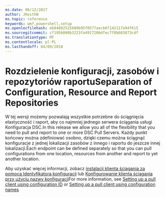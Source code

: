 ```yaml
---
ms.date: 06/12/2017
author: JKeithB
ms.topic: reference
keywords: wmf,powershell,setup
ms.openlocfilehash: eb84892525689b95f0577aecb6f142117e94f615
ms.sourcegitcommit: cf195b090b3223fa4917206dfec7f0b603873cdf
ms.translationtype: MT
ms.contentlocale: pl-PL
ms.lasthandoff: 04/09/2018
---
```

# <a name="separation-of-configuration-resource-and-report-repositories"></a><span data-ttu-id="b2f36-102">Rozdzielenie konfiguracji, zasobów i repozytoriów raportu</span><span class="sxs-lookup"><span data-stu-id="b2f36-102">Separation of Configuration, Resource and Report Repositories</span></span>

<span data-ttu-id="b2f36-103">W tej wersji możemy pozwalają wszystkie potrzebne do ściągnięcia elastyczność i raport, aby co najmniej jednego serwera ściągania usługi Konfiguracja DSC.</span><span class="sxs-lookup"><span data-stu-id="b2f36-103">In this release we allow you all of the flexibility that you need to pull and report to one or more DSC Pull Servers.</span></span> <span data-ttu-id="b2f36-104">Każdy punkt końcowy można zdefiniować osobno, dzięki czemu można ściągnąć konfiguracje z jednej lokalizacji zasobów z innego i raportu do jeszcze innej lokalizacji.</span><span class="sxs-lookup"><span data-stu-id="b2f36-104">Each endpoint can be defined separately so that you can pull configurations from one location, resources from another and report to yet another location.</span></span>

<span data-ttu-id="b2f36-105">Aby uzyskać więcej informacji, zobacz [instalacji klienta ściągania za pomocą Identyfikatora konfiguracji](https://msdn.microsoft.com/powershell/dsc/pullclientconfigid) lub [Konfigurowanie klienta ściągania przy użyciu nazwy konfiguracji](https://msdn.microsoft.com/powershell/dsc/pullclientconfignames)</span><span class="sxs-lookup"><span data-stu-id="b2f36-105">For more information, see [Setting up a pull client using configuration ID](https://msdn.microsoft.com/powershell/dsc/pullclientconfigid) or [Setting up a pull client using configuration names](https://msdn.microsoft.com/powershell/dsc/pullclientconfignames)</span></span>